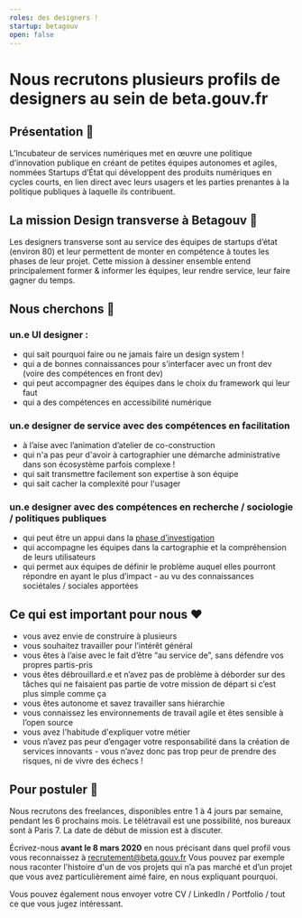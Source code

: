 ```yaml
---
roles: des designers !
startup: betagouv
open: false
---
```


# Nous recrutons plusieurs profils de designers au sein de beta.gouv.fr

## Présentation 📢

L’Incubateur de services numériques met en œuvre une politique d’innovation publique en créant de petites équipes autonomes 
et agiles, nommées Startups d’État qui développent des produits numériques en cycles courts, en lien direct 
avec leurs usagers et les parties prenantes à la politique publiques à laquelle ils contribuent.

## La mission Design transverse à Betagouv 👀

Les designers transverse sont au service des équipes de startups d’état (environ 80) et leur permettent de monter en compétence
à toutes les phases de leur projet. 
Cette mission à dessiner ensemble entend principalement former & informer les équipes, leur rendre service, leur faire gagner du temps.

## Nous cherchons 🧐
### un.e UI designer : 

- qui sait pourquoi faire ou ne jamais faire un design system !
- qui a de bonnes connaissances pour s'interfacer avec un front dev (voire des compétences en front dev)
- qui peut accompagner des équipes dans le choix du framework qui leur faut
- qui a des compétences en accessibilité numérique

### un.e designer de service avec des compétences en facilitation

- à l’aise avec l’animation d’atelier de co-construction
- qui n'a pas peur d'avoir à cartographier une démarche administrative dans son écosystème parfois complexe !
- qui sait transmettre facilement son expertise à son équipe
- qui sait cacher la complexité pour l'usager

### un.e designer avec des compétences en recherche / sociologie / politiques publiques

- qui peut être un appui dans la [phase d’investigation](https://beta.gouv.fr/startups/#investigation)
- qui accompagne les équipes dans la cartographie et la compréhension de leurs utilisateurs
- qui permet aux équipes de définir le problème auquel elles pourront répondre en ayant le plus d’impact - au vu des connaissances sociétales / sociales apportées

## Ce qui est important pour nous ♥️

- vous avez envie de construire à plusieurs
- vous souhaitez travailler pour l’intérêt général
- vous êtes à l’aise avec le fait d’être “au service de”, sans défendre vos propres partis-pris
- vous êtes débrouillard.e et n’avez pas de problème à déborder sur des tâches qui ne faisaient pas partie de votre mission de départ si c’est plus simple comme ça
- vous êtes autonome et savez travailler sans hiérarchie
- vous connaissez les environnements de travail agile et êtes sensible à l’open source
- vous avez l'habitude d'expliquer votre métier
- vous n’avez pas peur d’engager votre responsabilité dans la création de services innovants - vous n’avez donc pas trop peur de prendre des risques, ni de vivre des échecs !

## Pour postuler 👋

Nous recrutons des freelances, disponibles entre 1 à 4 jours par semaine, pendant les 6 prochains mois. 
Le télétravail est une possibilité, nos bureaux sont à Paris 7. La date de début de mission est à discuter.

Écrivez-nous **avant le 8 mars 2020** en nous précisant dans quel profil vous vous reconnaissez à [recrutement@beta.gouv.fr](mailto:recrutement@beta.gouv.fr)
Vous pouvez par exemple nous raconter l'histoire d'un de vos projets qui n’a pas marché et d’un projet que vous avez particulièrement aimé faire, en nous expliquant pourquoi. 

Vous pouvez également nous envoyer votre CV / LinkedIn / Portfolio / tout ce que vous jugez intéressant.
